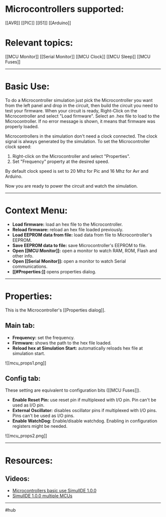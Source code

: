 # Microcontrollers supported:

[[AVR]]
[[PIC]]
[[I51]]
[[Arduino]]

# Relevant topics:

[[MCU Monitor]]
[[Serial Monitor]]
[[MCU Clock]]
[[MCU Sleep]]
[[MCU Fuses]]

---

# Basic Use:

To do a Microcontroller simulation just pick the Microcontroller you want from the left panel and drop in the circuit, then build the circuit you need to test your firmware.
When your circuit is ready, Right-Click on the Microcontroller and select "Load firmware".
Select an .hex file to load to the  Microcontroller.
If no error message is shown, it means that firmware was properly loaded.

Microcontrollers in the simulation don't need a clock connected. The clock signal is always generated by the simulation.
To set the Microcontroller clock speed:
1. Right-click on the Microcontroller and select "Properties".
2. Set "Frequency" property at the desired speed.

By default clock speed is set to 20 Mhz for Pic and 16 Mhz for Avr and Arduino.

Now you are ready to power the circuit and watch the simulation.

---

# Context Menu:

- **Load firmware:** load an hex file to the Microcontroller.
- **Reload firmware:** reload an hex file loaded previously.
- **Load EEPROM data from file:** load data from file to Microcontroller's EEPROM.
- **Save EEPROM data to file:** save Microcontroller's EEPROM to file.
- **Open [[MCU Monitor]]:** open a monitor to watch RAM, ROM, Flash and other info.
- **Open [[Serial Monitor]]:** open a monitor to watch Serial communications.
- **[[#Properties:]]** opens properties dialog.

---

# Properties:

This is the Microcontroller's [[Properties dialog]].

## Main tab:

- **Frequency:** set the frequency.
- **Firmware:** shows the path to the hex file loaded.
- **Reload hex at Simulation Start:** automatically reloads hex file at simulation start.

![[mcu_props1.png]]
<br>

## Config tab:

These setting are equivalent to configuration bits ([[MCU Fuses]]).

- **Enable Reset Pin:** use reset pin if multiplexed with I/O pin.
   Pin can't be used as I/O pin.
- **External Oscillator:** disables oscillator pins if multiplexed with I/O pins.
   Pins can't be used as I/O pins.
- **Enable WatchDog:** Enable/disable watchdog.
  Enabling in configuration registers might be needed.

![[mcu_props2.png]]

---

# Resources:

## Videos:
- [Microcontrollers basic use SimulIDE 1.0.0](https://www.youtube.com/watch?v=XcCq9B0rIDA)
- [SimulIDE 1.0.0 multiple MCUs](https://www.youtube.com/watch?v=CcFM1lmQD_I)

---

#hub
